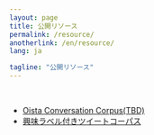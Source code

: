```yaml
---
layout: page
title: 公開リソース
permalink: /resource/
anotherlink: /en/resource/
lang: ja

tagline: "公開リソース"
---
```


<br>

- [Oista Conversation Corpus(TBD)](https://github.com/50kawa)
- [興味ラベル付きツイートコーパス](https://github.com/tanaka504/TweetCorpus_with_InterestLabel)
